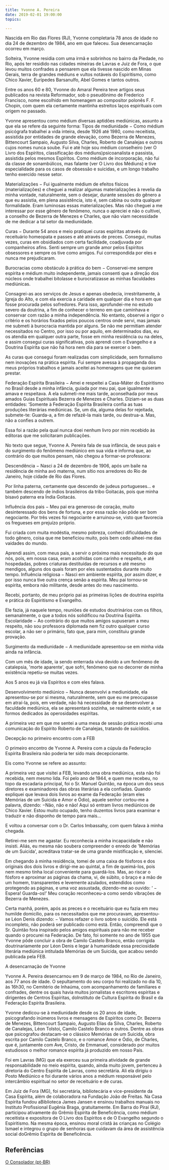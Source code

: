 ```yaml
---
title: Yvonne A. Pereira
date: 2019-02-01 19:00:00
topics: 

---
```


Nascida em Rio das Flores (RJ), Yvonne completaria 78 anos de idade no dia 24 de dezembro de 1984, ano em que faleceu. Sua desencarnação ocorreu em março.

Solteira, Yvonne residia com uma irmã e sobrinhos no bairro da Piedade, no Rio, após ter residido nas cidades mineiras de Lavras e Juiz de Fora, o que levou muitos confrades a pensarem que ela tivesse nascido em Minas Gerais, terra de grandes médiuns e vultos notáveis do Espiritismo, como Chico Xavier, Eurípedes Barsanulfo, Abel Gomes e tantos outros.

Entre os anos 60 e 80, Yvonne do Amaral Pereira teve artigos seus publicados na revista Reformador, sob o pseudônimo de Frederico Francisco, nome escolhido em homenagem ao compositor polonês F. F. Chopin, com quem ela certamente mantinha estreitos laços espirituais com origem no passado.

Yvonne apresentou como médium diversas aptidões mediúnicas, assunto a que ela se refere da seguinte forma:
Tipos de mediunidade − Como médium psicógrafa trabalhei a vida inteira, desde 1926 até 1980, como receitista, assistida por entidades de grande elevação, como Bezerra de Menezes, Bittencourt Sampaio, Augusto Silva, Charles, Roberto de Canalejas e outros cujos nomes nunca soube. Fui e até hoje sou  médium conselheiro (ver O Livro dos Espíritos, classificação dos médiuns)psicoanalista e passista, assistida pelos mesmos Espíritos.
Como médium de incorporação, não fui da classe de sonambúlicos, mas falante (ver O Livro dos Médiuns) e tive especialidade para os casos de obsessão e suicidas, e um longo trabalho tenho exercido nesse setor.

Materializações − Fui igualmente médium de efeitos físicos (materializações) e cheguei a realizar algumas materializações à revelia da minha vontade, naturalmente, sem o desejar, durante sessões do gênero a que eu assistia, em plena assistência, isto é, sem cabina ou outra qualquer formalidade. Eram luminosas essas materializações. Mas não cheguei a me interessar por esse gênero de fenômeno, nunca o apreciei e não o cultivei, a conselho de Bezerra de Menezes e Charles, que não viam necessidade de me dedicar a tal setor da mediunidade.

Curas − Durante 54 anos e meio pratiquei curas espíritas através do receituário homeopata e passes e até através de preces. Consegui, muitas vezes, curas em obsidiados com certa facilidade, coadjuvada por companheiros afins. Senti sempre um grande amor pelos Espíritos obsessores e sempre os tive como amigos. Fui correspondida por eles e nunca me prejudicaram.

Burocracias como obstáculo à prática do bem − Conservei-me sempre espírita e médium muito independente, jamais consenti que a direção dos núcleos onde trabalhei bitolasse e burocratizasse as minhas faculdades mediúnicas.

Consagrei-as aos serviços de Jesus e apenas obedecia, irrestritamente, à Igreja do Alto, e com ela exercia a caridade em qualquer dia e hora em que fosse procurada pelos sofredores. Para isso, aprofundei-me no estudo severo da doutrina, a fim de conhecer o terreno em que caminhava e conservar com razão a minha independência. No entanto, observei a rigor o critério e os horários fixados pelos poucos centros onde servi, mas jamais me submeti à burocracia mantida por alguns. Se não me permitiam atender necessitados no Centro, por isso ou por aquilo, em determinados dias, eu os atendia em qualquer outra parte, fosse em minha residência ou na deles, e assim consegui curas significativas, pois aprendi com o Evangelho e a Doutrina Espírita que não há hora nem dia para se exercer o bem.

As curas que consegui foram realizadas com simplicidade, sem formalismo nem inovações na prática espírita. Fui sempre avessa à propaganda dos meus próprios trabalhos e jamais aceitei as homenagens que me quiseram prestar.

Federação Espírita Brasileira − Amei e respeitei a Casa-Máter do Espiritismo no Brasil desde a minha infância, guiada por meu pai, que igualmente a amava e respeitava. A ela submeti-me mais tarde, aconselhada por meus amados Guias Espirituais Bezerra de Menezes e Charles.
Diziam-se as duas entidades: ‘Somente à Federação Espírita Brasileira confia as tuas produções literárias mediúnicas. Se, um dia, alguma delas for rejeitada, submete-te: Guarda-a, a fim de refazê-la mais tarde, ou destrua-a. Mas, não a confies a outrem.

Essa foi a razão pela qual nunca doei nenhum livro por mim recebido às editoras que me solicitaram publicações.

No texto que segue, Yvonne A. Pereira fala de sua infância, de seus pais e do surgimento do fenômeno mediúnico em sua vida e informa que, ao contrário do que muitos pensam, não chegou a formar-se professora:

Descendência − Nasci a 24 de dezembro de 1906, após um baile na residência de minha avó materna, num sítio nos arredores do Rio de Janeiro, hoje cidade de Rio das Flores.

Por linha paterna, certamente que descendo de judeus portugueses... e também descendo de índios brasileiros da tribo Goitacás, pois que minha bisavó paterna era Índia Goitacás.

Influência dos pais − Meu pai era generoso de coração, muito desinteressado dos bens de fortuna, e por essa razão não pôde ser bom negociante. Por três vezes foi negociante e arruinou-se, visto que favorecia os fregueses em prejuízo próprio.

Fui criada com muita modéstia, mesmo pobreza, conheci dificuldades de todo gênero, coisa que me beneficiou muito, pois bem cedo alheei-me das vaidades do mundo.

Aprendi assim, com meus pais, a servir o próximo mais necessitado do que nós, pois, em nossa casa, eram acolhidas com carinho e respeito, e até hospedadas, pobres criaturas destituídas de recursos e até mesmo mendigos, alguns dos quais foram por eles sustentados durante muito tempo.
Influência religiosa − Nasci em ambiente espírita, por assim dizer, e por isso nunca tive outra crença senão a espírita. Meu pai tornou-se espírita, embora não militante, desde antes do meu nascimento.

Recebi, portanto, de meu próprio pai as primeiras lições de doutrina espírita e prática do Espiritismo e Evangelho.

Ele fazia, já naquele tempo, reuniões de estudos doutrinários com os filhos, semanalmente, o que a todos nós solidificou na Doutrina Espírita.
Escolaridade − Ao contrário do que muitos amigos supuseram a meu respeito, não sou professora diplomada nem fiz outro qualquer curso escolar, a não ser o primário, fato que, para mim, constituiu grande provação.

Surgimento da mediunidade − A mediunidade apresentou-se em minha vida ainda na infância.

Com um mês de idade, ia sendo enterrada viva devido a um fenômeno de catalepsia, 'morte aparente', que sofri, fenômeno que no decorrer de minha existência repetiu-se muitas vezes.

Aos 5 anos eu já via Espíritos e com eles falava.

Desenvolvimento mediúnico − Nunca desenvolvi a mediunidade, ela apresentou-se por si mesma, naturalmente, sem que eu me preocupasse em atraí-la, pois, em verdade, não há necessidade de se desenvolver a faculdade mediúnica, ela se apresentará sozinha, se realmente existir, e se formos dedicados às operosidades espíritas.

A primeira vez em que me sentei a uma mesa de sessão prática recebi uma comunicação do Espírito Roberto de Canalejas, tratando de suicídios.  

Decepção no primeiro encontro com a FEB

O primeiro encontro de Yvonne A. Pereira com a cúpula da Federação Espírita Brasileira não poderia ter sido mais decepcionante.

Eis como Yvonne se refere ao assunto:

A primeira vez que visitei a FEB, levando uma obra mediúnica, esta não foi recebida, nem mesmo lida. Foi pelo ano de 1944, e quem me recebeu, no topo da escadaria principal, foi o Sr. Manuel Quintão, na época um dos seus diretores e examinadores das obras literárias a ela confiadas.
Quando expliquei que levava dois livros ao exame da Federação (eram eles Memórias de um Suicida e Amor e Ódio), aquele senhor cortou-me a palavra, dizendo: −Não, não e não! Aqui só entram livros mediúnicos de Chico Xavier. Estou muito ocupado, tenho duzentos livros para examinar e traduzir e não disponho de tempo para mais...

E voltou a conversar com o Dr. Carlos Imbassahy, com quem falava à minha chegada.

Retirei-me sem me agastar. Eu reconhecia a minha incapacidade e não insisti. Aliás, eu mesma não soubera compreender o enredo de 'Memórias de um Suicida', acreditava tratar-se de uma grande mistificação e, silenciei.

Em chegando à minha residência, tomei de uma caixa de fósforos e dos originais dos dois livros e dirigi-me ao quintal, a fim de queimá-los, pois nem mesmo tinha local conveniente para guardá-los. Mas, ao riscar o fósforo e aproximar as páginas da chama, vi, de súbito, o braço e a mão de um homem, transparentes e levemente azulados, estendidos como protegendo as páginas, e uma voz assustada, dizendo-me ao ouvido: ‘ − Espera! Guarda-os!’ Meu coração reconheceu-a como sendo vibrações de Bezerra de Menezes.

Certa manhã, porém, após as preces e o receituário que eu fazia em meu humilde domicílio, para os necessitados que me procuravam, apresentou-se Léon Denis dizendo: − Vamos refazer o livro sobre o suicídio. Ele está incompleto, não poderá ser publicado como está.
Então, compreendi que o Sr. Quintão fora inspirado pelos amigos espirituais para não me receber quando o procurei na Federação.
De fato, foi somente no ano de 1955 que Yvonne pôde concluir a obra de Camilo Castelo Branco, então corrigida doutrinariamente por Léon Denis e legar à humanidade essa preciosidade literária mediúnica intitulada Memórias de um Suicida, que acabou sendo publicada pela FEB. 

A desencarnação de Yvonne 

Yvonne A. Pereira desencarnou em 9 de março de 1984, no Rio de Janeiro, aos 77 anos de idade. O sepultamento do seu corpo foi realizado no dia 10, às 16h30, no Cemitério de Inhaúma, com acompanhamento de familiares e confrades, dentre os quais havia muitos jornalistas e escritores espíritas e dirigentes de Centros Espíritas, doInstituto de Cultura Espírita do Brasil e da Federação Espírita Brasileira.

Yvonne dedicou-se à mediunidade desde os 20 anos de idade, psicografando inúmeros livros e mensagens de Espíritos como Dr. Bezerra de Menezes, Bittencourt Sampaio, Augusto Elias da Silva, Charles, Roberto de Canalejas, Léon Tolstoi, Camilo Castelo Branco e outros.
Dentre as obras que psicografou destacam-se o clássico Memórias de um Suicida, obra escrita por Camilo Castelo Branco, e o romance Amor e Ódio, de Charles, que é, juntamente com Ave, Cristo, de Emmanuel, considerado por muitos estudiosos o melhor romance espírita já produzido em nosso País.

Foi em Lavras (MG) que ela exerceu sua primeira atividade de grande responsabilidade no meio espírita, quando, ainda muito jovem, pertenceu à diretoria do Centro Espírita de Lavras, como secretária. Ali ela dirigiu o Posto Mediúnico e foi durante vários anos a médium responsável pelo intercâmbio espiritual no setor de receituário e de curas.

Em Juiz de Fora (MG), foi secretária, bibliotecária e vice-presidente da Casa Espírita, além de colaboradora na Fundação João de Freitas. Na Casa Espírita fundou aBiblioteca James Jansen e ensinou trabalhos manuais no Instituto Profissional Eugênia Braga, gratuitamente.
Em Barra do Piraí (RJ), participou ativamente do Grêmio Espírita de Beneficência, como médium receitista e expositora de O Livro dos Espíritos e de O Evangelho segundo o Espiritismo. Na mesma época, ensinou moral cristã às crianças no Colégio Ismael e integrou o grupo de senhoras que cuidavam da área de assistência social doGrêmio Espírita de Beneficência. 


## Referências
[O Consolador (pt-BR)](http://www.oconsolador.com.br/linkfixo/biografias/yvonne.html)






